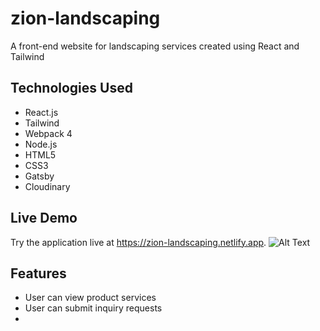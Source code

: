 # zion-landscaping

A front-end website for landscaping services created using React and Tailwind

Technologies Used
-----
* React.js
* Tailwind
* Webpack 4
* Node.js
* HTML5
* CSS3
* Gatsby
* Cloudinary

Live Demo
-----
Try the application live at https://zion-landscaping.netlify.app.
![Alt Text](zion-landscaping.gif)

Features
-----
* User can view product services
* User can submit inquiry requests
*




